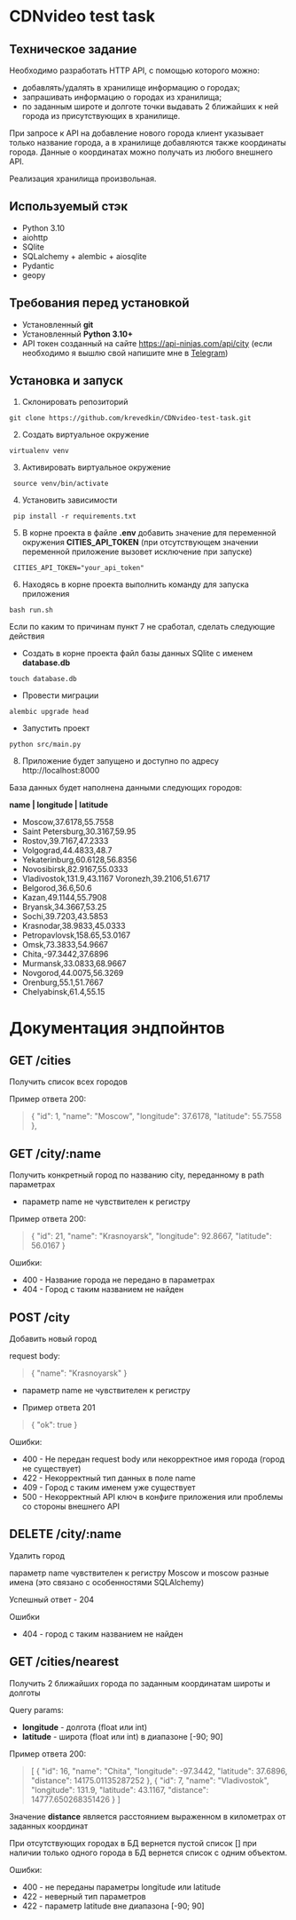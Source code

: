 

# CDNvideo test task

## Техническое задание

Необходимо разработать HTTP API, с помощью которого можно:

- добавлять/удалять в хранилище информацию о городах;
- запрашивать информацию о городах из хранилища;
- по заданным широте и долготе точки выдавать 2 ближайших к ней города из присутствующих в хранилище.

При запросе к API на добавление нового города клиент указывает только название города, а в хранилище добавляются также
координаты города. Данные о координатах можно получать из любого внешнего API.

Реализация хранилища произвольная.

## Используемый стэк
- Python 3.10
- aiohttp
- SQlite
- SQLalchemy + alembic + aiosqlite
- Pydantic 
- geopy
## Требования перед установкой

- Установленный **git**
- Установленный **Python 3.10+**
- API токен созданный на сайте https://api-ninjas.com/api/city (если необходимо я вышлю свой напишите мне в [Telegram](https://t.me/krvdkrvd))
## Установка и запуск

1. Склонировать репозиторий

```
git clone https://github.com/krevedkin/CDNvideo-test-task.git
```

2. Создать виртуальное окружение

```
virtualenv venv
```

3. Активировать виртуальное окружение

```
 source venv/bin/activate
```

4. Установить зависимости

```
 pip install -r requirements.txt
```

5. В корне проекта в файле **.env** добавить значение для переменной окружения **CITIES_API_TOKEN** (при отсутствующем значении
   переменной приложение вызовет исключение при запуске)

```
 CITIES_API_TOKEN="your_api_token"
```

6. Находясь в корне проекта выполнить команду для запуска приложения

```
bash run.sh
```

Если по каким то причинам пункт 7 не сработал, сделать следующие действия

- Создать в корне проекта файл базы данных SQlite с именем **database.db**

```
touch database.db
```

- Провести миграции

```
alembic upgrade head
```

- Запустить проект

```
python src/main.py
```

8. Приложение будет запущено и доступно по адресу http://localhost:8000

 База данных будет наполнена данными следующих городов:
 
 **name | longitude | latitude**

- Moscow,37.6178,55.7558	
- Saint Petersburg,30.3167,59.95
- Rostov,39.7167,47.2333
- Volgograd,44.4833,48.7
- Yekaterinburg,60.6128,56.8356
- Novosibirsk,82.9167,55.0333
- Vladivostok,131.9,43.1167	Voronezh,39.2106,51.6717
- Belgorod,36.6,50.6
- Kazan,49.1144,55.7908
- Bryansk,34.3667,53.25
- Sochi,39.7203,43.5853
- Krasnodar,38.9833,45.0333
- Petropavlovsk,158.65,53.0167
- Omsk,73.3833,54.9667
- Chita,-97.3442,37.6896
- Murmansk,33.0833,68.9667
- Novgorod,44.0075,56.3269
- Orenburg,55.1,51.7667
- Chelyabinsk,61.4,55.15

# Документация эндпойнтов

## GET /cities

Получить список всех городов

Пример ответа 200:
> {
"id":  1,
"name":  "Moscow",
"longitude":  37.6178,
"latitude":  55.7558
> },

## GET /city/:name

Получить конкретный город по названию city, переданному в path параметрах

- параметр name не чувствителен к регистру

Пример ответа 200:

> {
"id":  21,
"name":  "Krasnoyarsk",
"longitude":  92.8667,
"latitude":  56.0167
> }

Ошибки:
- 400 - Название города не передано в параметрах
- 404 - Город с таким названием не найден

## POST /city

Добавить новый город

request body:
> {
"name":  "Krasnoyarsk"
> }

- параметр name не чувствителен к регистру

- Пример ответа 201

> {
"ok":  true
> }

Ошибки:
- 400 - Не передан request body или некорректное имя города (город не существует)
- 422 - Некорректный тип данных в поле name
- 409 - Город с таким именем уже существует
- 500 - Некорректный API ключ в конфиге приложения или проблемы со стороны внешнего API

## DELETE /city/:name

Удалить город

параметр name чувствителен к регистру Moscow и moscow разные имена (это связано с особенностями SQLAlchemy)

Успешный ответ - 204

Ошибки
- 404 - город с таким названием не найден

## GET /cities/nearest

Получить 2 ближайших города по заданным координатам широты и долготы

Query params:
- **longitude** - долгота (float или int)
- **latitude** - широта (float или int) в диапазоне [-90; 90]

Пример ответа 200:
> [
{
"id":  16,
"name":  "Chita",
"longitude":  -97.3442,
"latitude":  37.6896,
"distance":  14175.01135287252
},
{
"id":  7,
"name":  "Vladivostok",
"longitude":  131.9,
"latitude":  43.1167,
"distance":  14777.650268351426
}
]

Значение **distance** является расстоянием выраженном в километрах от заданных координат

При отсутствующих городах в БД вернется пустой список [] при наличии только одного города в БД вернется список с одним
объектом.

Ошибки:
- 400 - не переданы параметры longitude или latitude
- 422 - неверный тип параметров
- 422 - параметр latitude вне диапазона [-90; 90]
